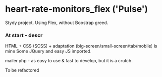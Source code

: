 # heart-rate-monitors_flex ('Pulse')
Stydy project. Using Flex, without Boostrap greed.

### At start - descr
HTML + CSS (SCSS) + adaptation (big-screen/small-screen/tab/mobile)  is mine
Some JQuery and easy JS imported.

mailer.php - as easy to use & fast to develop, but it is a crutch.

To be refactored

